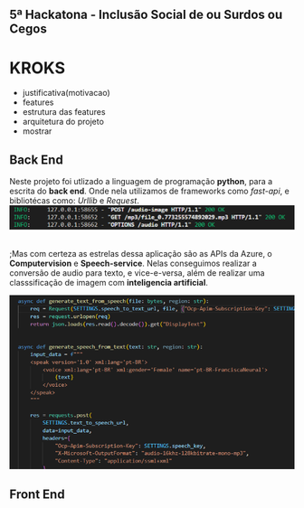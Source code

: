 ## **5ª Hackatona** - Inclusão Social de ou Surdos ou Cegos
# **KROKS**



* justificativa(motivacao)
* features
* estrutura das features 
* arquitetura do projeto
* mostrar


## Back End
Neste projeto foi utlizado a linguagem de programação **python**, para a escrita do **back end**. Onde nela utilizamos de frameworks como *fast-api*, e bibliotécas como: *Urllib* e *Request*. 
![python running 1](./readme/python-code-2.png)

<br>;Mas com certeza as estrelas dessa aplicação são as APIs da Azure, o **Computervision** e **Speech-service**. Nelas conseguimos realizar a conversão de audio para texto, e vice-e-versa, além de realizar uma classsificação de imagem com **inteligencia artificial**.

![python code 1](./readme/python-code-1.png)

## Front End
